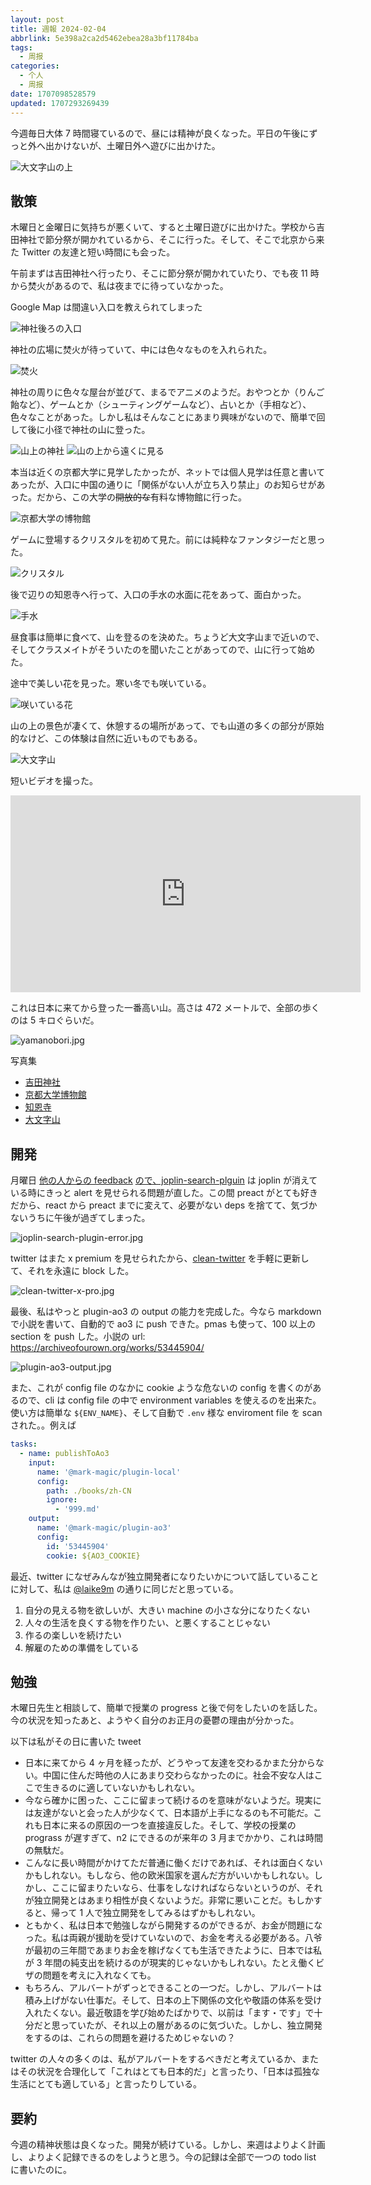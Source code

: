 ```yaml
---
layout: post
title: 週報 2024-02-04
abbrlink: 5e398a2ca2d5462ebea28a3bf11784ba
tags:
  - 周报
categories:
  - 个人
  - 周报
date: 1707098528579
updated: 1707293269439
---
```


今週毎日大体 7 時間寝ているので、昼には精神が良くなった。平日の午後にずっと外へ出かけないが、土曜日外へ遊びに出かけた。

![大文字山の上](https://image-proxy.rxliuli.com/?url=https://lh3.googleusercontent.com/pw/ABLVV86IJzw2Y7w0YZE107o3Hx2McvQ5zrfiRos-85q_sMR_hfUyPx_5ljoo2VgI7a9npjXKpmcrcpRus8KBNpQ9vwi7rQueZXplqi87S3WCmWx4Ok2wBCy_rViPPRVwV5XG8ARUgcbgAiMZDWKAcq_5RaFjeA=w2554-h1916-s-no-gm)

## 散策

木曜日と金曜日に気持ちが悪くいて、すると土曜日遊びに出かけた。学校から吉田神社で節分祭が開かれているから、そこに行った。そして、そこで北京から来た Twitter の友達と短い時間にも会った。

午前まずは吉田神社へ行ったり、そこに節分祭が開かれていたり、でも夜 11 時から焚火があるので、私は夜までに待っていなかった。

Google Map は間違い入口を教えられてしまった

![神社後ろの入口](https://image-proxy.rxliuli.com/?url=https://lh3.googleusercontent.com/pw/ABLVV853vGdtZeAItXLwmvCjBUtr3nP9xAVlwU8qtYRYUui1709zzrREqpkYrQySFQzyt0gepBVL4fl6aUCcTUH-zTH7rqGRJCwdUcE0mJtdsbkn3pJtf9T1gJA7_KU9SQWy1C1GOHa_GY8GcxeI0APnKe0q0w=w1438-h1916-s-no-gm)

神社の広場に焚火が待っていて、中には色々なものを入れられた。

![焚火](https://image-proxy.rxliuli.com/?url=https://lh3.googleusercontent.com/pw/ABLVV85-WotBbVStidaSGVxN-9YmMIQKb-tk9pyD3LcZJTQRwzbJ6WECoB1te8BhQI2eXDDj0oCCU6MbOtyG57CTVY0pgthmNpDHVdGMQWy0GLxJF-SxPpeXFlLQuvekPllU1Dc7vk8PQex52GccETvU-7hhJA=w2554-h1916-s-no-gm)

神社の周りに色々な屋台が並びて、まるでアニメのようだ。おやつとか（りんご飴など）、ゲームとか（シューティングゲームなど）、占いとか（手相など）、色々なことがあった。しかし私はそんなことにあまり興味がないので、簡単で回して後に小径で神社の山に登った。

![山上の神社](https://image-proxy.rxliuli.com/?url=https://lh3.googleusercontent.com/pw/ABLVV87n5i3l0oI4lxSr_Hq0FlwoVNUIsXd_yiGHuV3jyHR112gKbrgud9SqQywOhJjr9ceWlI75QgaGUrfx5LbUYuSvfKhm7v5outYk4nP4K4eLQTa7LTTABcdpgJoZiTgF3CM5xuL03lsvhtgaMjHU1VWLuQ=w1438-h1916-s-no-gm)
![山の上から遠くに見る](https://image-proxy.rxliuli.com/?url=https://lh3.googleusercontent.com/pw/ABLVV85z579XOQgee1z5qQVPzdyNVPouKrqk3w_KXF8i4FFXyruRAI6JbtR2PClZrrxlzGR4suB6gVrCd4GoaHtk2N1GDzQYlfD81wdiKdZ4fLbJbZPUztZQ-eRLVij4y7a08NKoIeUDhojtcjtx89sannNUiA=w2554-h1916-s-no-gm)

本当は近くの京都大学に見学したかったが、ネットでは個人見学は任意と書いてあったが、入口に中国の通りに「関係がない人が立ち入り禁止」のお知らせがあった。だから、この大学の~~開放的な~~有料な博物館に行った。

![京都大学の博物館](https://image-proxy.rxliuli.com/?url=https://lh3.googleusercontent.com/pw/ABLVV86pKCjncWs4ngulmImlZln6L0GL2Aj8m0ZZUSow_4JpbpvAoVBEjAdXeCPqNXOFieoJCzMmRXleGJPrgTNOiHSkXfetaFvMxpxDsYL32-Fhv-WwtYBhhG5-U8MJflWqh4q1G8g2a83ti6V6Ia7kyn6P3w=w2554-h1916-s-no-gm)

ゲームに登場するクリスタルを初めて見た。前には純粋なファンタジーだと思った。

![クリスタル](https://image-proxy.rxliuli.com/?url=https://lh3.googleusercontent.com/pw/ABLVV85H_BPiI3Bkyc1BKCZGCZLLoI6_wpccHlbyfaObWrDGR-Y_j-qdmIIOKk4fhMpcDZwPPuArwUDpIRlU-qnDwcxMNlS8wZuTHug_fFZ-abw9QQ0EQADvM9noNPXnJiOXPfo0dxrKTYBAiylk8Uisez5fsg=w1438-h1916-s-no-gm)

後で辺りの知恩寺へ行って、入口の手水の水面に花をあって、面白かった。

![手水](https://image-proxy.rxliuli.com/?url=https://lh3.googleusercontent.com/pw/ABLVV84NDxrW5ac44PPdsgCc6Vy9yrZkHhCjy2YD_V2EjWZcuG0fcd8xsof41jNKu177mtu3Fj47gBB70psqeKZeYg5uzelp3W9ZcAHgDRQvjbOF63oRZlRKa4IWilTwjRPiR934aFbIhzbVLovE1ISqPNTEVA=w2554-h1916-s-no-gm)

昼食事は簡単に食べて、山を登るのを決めた。ちょうど大文字山まで近いので、そしてクラスメイトがそういたのを聞いたことがあってので、山に行って始めた。

途中で美しい花を見った。寒い冬でも咲いている。

![咲いている花](https://image-proxy.rxliuli.com/?url=https://lh3.googleusercontent.com/pw/ABLVV86rbTM9dN63mgSwaK2K8qWptHZ2nvx-M_pYU-prWq8u7OGSztLs7xYR92b5V6S3RbY3AIUfdLOTtwIL8kbxoRk6kTPrPYRj4PtwQ-iaEvrU06hXrnugyzGRH-EjIalxkfI8_pebKZGOyktzHc53eXlfzA=w1438-h1916-s-no-gm)

山の上の景色が凄くて、休憩するの場所があって、でも山道の多くの部分が原始的なけど、この体験は自然に近いものでもある。

![大文字山](https://image-proxy.rxliuli.com/?url=https://lh3.googleusercontent.com/pw/ABLVV87J5NOweNjiGwXtNBzpNsOciE0ijRZtGnHbPxyArShrWN_utqW0BKZQGGtjxlb2k9lMotcOWrP5qUGk0g7hLRoSerYOpFsbjEl488KZC5AGogMATkE8UFgHZQLM-SPvzH8k49B6M_5XUP20yn8Y5xymXA=w2554-h1916-s-no-gm)

短いビデオを撮った。

<iframe width="560" height="315" src="https://www.youtube.com/embed/dYzNUJQoTeU?si=zo3o3F6XBqV1Sj0G" title="YouTube video player" frameborder="0" allow="accelerometer; autoplay; clipboard-write; encrypted-media; gyroscope; picture-in-picture; web-share" allowfullscreen></iframe>

これは日本に来てから登った一番高い山。高さは 472 メートルで、全部の歩くのは 5 キロぐらいだ。

![yamanobori.jpg](/resources/813271ca833c4c47bf3a71bcb4b88d8f.jpg)

写真集

- [吉田神社](https://photos.app.goo.gl/RuKVjqA5sUgWGfKs6)
- [京都大学博物館](https://photos.app.goo.gl/U51S97CbiFAKH7z37)
- [知恩寺](https://photos.app.goo.gl/fHxfXQVugRSnnagc9)
- [大文字山](https://photos.app.goo.gl/H2j68gf1rqoCp2RF6)

## 開発

月曜日 [他の人からの feedback](https://discourse.joplinapp.org/t/joplin-search-integration-release-0-2-0/28864/66?u=rxliuli) [ので、joplin-search-plguin](https://chromewebstore.google.com/detail/joplin-search-integration/mcjkdcifkhjenpfjacnbhpdcnjknjkhj) は joplin が消えている時にきっと alert を見せられる問題が直した。この間 preact がとても好きだから、react から preact までに変えて、必要がない deps を捨てて、気づかないうちに午後が過ぎてしまった。

![joplin-search-plugin-error.jpg](/resources/4008e77fa1aa47efbf871a97a08bc049.jpg)

twitter はまた x premium を見せられたから、[clean-twitter](https://chromewebstore.google.com/detail/clean-twitter/lbbfmkbgembfbohdadeggdcgdkmfdmpb) を手軽に更新して、それを永遠に block した。

![clean-twitter-x-pro.jpg](/resources/f38026f3843a49708627c57a83cbe9e2.jpg)

最後、私はやっと plugin-ao3 の output の能力を完成した。今なら markdown で小説を書いて、自動的で ao3 に push できた。pmas も使って、100 以上の section を push した。小説の url: <https://archiveofourown.org/works/53445904/>

![plugin-ao3-output.jpg](/resources/62522306d1be4a7482fe6a78dbe7f95f.jpg)

また、これが config file のなかに cookie ような危ないの config を書くのがあるので、cli は config file の中で environment variables を使えるのを出来た。使い方は簡単な `${ENV_NAME}`、そして自動で `.env` 様な enviroment file を scan された。。例えば

```yaml
tasks:
  - name: publishToAo3
    input:
      name: '@mark-magic/plugin-local'
      config:
        path: ./books/zh-CN
        ignore:
          - '999.md'
    output:
      name: '@mark-magic/plugin-ao3'
      config:
        id: '53445904'
        cookie: ${AO3_COOKIE}
```

最近、twitter になぜみんなが独立開発者になりたいかについて話していることに対して、私は [@laike9m](https://x.com/laike9m/status/1752183812308758854) の通りに同じだと思っている。

1. 自分の見える物を欲しいが、大きい machine の小さな分になりたくない
2. 人々の生活を良くする物を作りたい、と悪くすることじゃない
3. 作るの楽しいを続けたい
4. 解雇のための準備をしている

## 勉強

木曜日先生と相談して、簡単で授業の progress と後で何をしたいのを話した。今の状況を知ったあと、ようやく自分のお正月の憂鬱の理由が分かった。

以下は私がその日に書いた tweet

- 日本に来てから 4 ヶ月を経ったが、どうやって友達を交わるかまた分からない。中国に住んだ時他の人にあまり交わらなかったのに。社会不安な人はここで生きるのに適していないかもしれない。
- 今なら確かに困った、ここに留まって続けるのを意味がないようだ。現実には友達がないと会った人が少なくて、日本語が上手になるのも不可能だ。これも日本に来るの原因の一つを直接違反した。そして、学校の授業の prograss が遅すぎて、n2 にできるのが来年の 3 月までかかり、これは時間の無駄だ。
- こんなに長い時間がかけてただ普通に働くだけであれば、それは面白くないかもしれない。もしなら、他の欧米国家を選んだ方がいいかもしれない。しかし、ここに留まりたいなら、仕事をしなければならないというのが、それが独立開発とはあまり相性が良くないようだ。非常に悪いことだ。もしかすると、帰って 1 人で独立開発をしてみるはずかもしれない。
- ともかく、私は日本で勉強しながら開発するのができるが、お金が問題になった。私は両親が援助を受けていないので、お金を考える必要がある。八爷が最初の三年間であまりお金を稼げなくても生活できたように、日本では私が 3 年間の純支出を続けるのが現実的じゃないかもしれない。たとえ働くビザの問題を考えに入れなくても。
- もちろん、アルバートがずっとできることの一つだ。しかし、アルバートは積み上げがない仕事だ。そして、日本の上下関係の文化や敬語の体系を受け入れたくない。最近敬語を学び始めたばかりで、以前は「ます・です」で十分だと思っていたが、それ以上の層があるのに気づいた。しかし、独立開発をするのは、これらの問題を避けるためじゃないの？

twitter の人々の多くのは、私がアルバートをするべきだと考えているか、またはその状況を合理化して「これはとても日本的だ」と言ったり、「日本は孤独な生活にとても適している」と言ったりしている。

## 要約

今週の精神状態は良くなった。開発が続けている。しかし、来週はよりよく計画し、よりよく記録できるのをしようと思う。今の記録は全部で一つの todo list に書いたのに。
